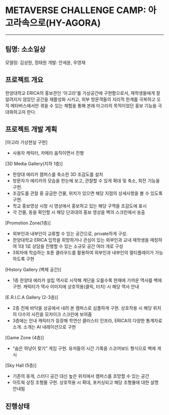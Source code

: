 # METAVERSE CHALLENGE CAMP: 아고라속으로(HY-AGORA)
---
## 팀명: 소소일상
모델링: 김상원, 정태원
개발: 안세윤, 우영재

## 프로젝트 개요

한양대학교 ERICA의 홍보관인 '아고라'를 가상공간에 구현함으로서, 재학생들에게 잘 알려지지 않았던 공간을 재활성화 시키고, 외부 방문객들의 지리적 한계를 극복하고 오직 메타버스에서만 겪을 수 있는 체험을 통해 본래 아고라의 목적이었던 홍보 기능을 극대화하고자 한다.

## 프로젝트 개발 계획

[아고라 가상현실 구현] 
- 사용자 캐릭터, 카메라 움직이면서 진행

[3D Media Gallery(지하 1층)] 
- 한양대 에리카 캠퍼스를 축소한 3D 조감도를 설치
- 방문자가 에리카의 모습을 한눈에 보고, 관찰할 수 있게 확대 및 축소, 회전 기능을 구현. 
- 조감도를 관찰 중 궁금한 건물, 위치가 있으면 해당 지점의 상세사항을 볼 수 있도록 구현. 
- 학교 홍보영상 시청 시 영상에서 홍보하고 있는 해당 구역을 조감도에 표시
- 각 건물, 동을 확인할 시 해당 단과대의 홍보 영상을 벽의 스크린에서 송출

[Promotion Zone(1층)]
- 외부인과 내부인이 교류할 수 있는 공간으로, private하게 구성. 
- 한양대학교 ERICA 입학을 희망하거나 관심이 있는 외부인과 교내 재학생을 매칭하여
1대 1로 상담을 진행할 수 있는 소규모 공간 여러 개로 구성
- 3회차에 학습하는 포톤 클라우드를 활용하여 외부인과 내부인의 멀티플레이가 가능하도록 구현

[History Gallery (벽체 공간)]
- 1층 한양대 에리카 설립 역사로 시작해 계단을 오를수록 현재에 가까운 역사를 벽에 구현. 캐릭터가 역사 이미지에 상호작용(클릭, 터치) 시 해당 역사 안내

[E.R.I.C.A Gallery (2-3층)]
- 2층 전체 바닥을 상공에서 내려 본 캠퍼스로 심플하게 구현. 상호작용 시 해당 위치의 다수의 사진을 모자이크 스크린에 보여줌
- 3층에는 안내 캐릭터가 등장해 학연산 클러스터 인프라, ERICA의 다양한 통계자료 소개. 소개는 AI 내레이션으로 구현
 
[Game Zone (4층)] 
- “숨은 하냥이 찾기” 게임 구현. 유저들의 시간 기록을 스코어보드 형식으로 벽에 게시

[Sky Hall (5층)] 
- 기존의 휴게, 스터디 공간 대신 높은 위치에서 캠퍼스를 조망할 수 있는 공간
- 아트웍 상징 조형물 구현. 상호작용 시 확대, 포커싱되고 해당 조형물에 대한 설명 안내됨

## 진행상태

